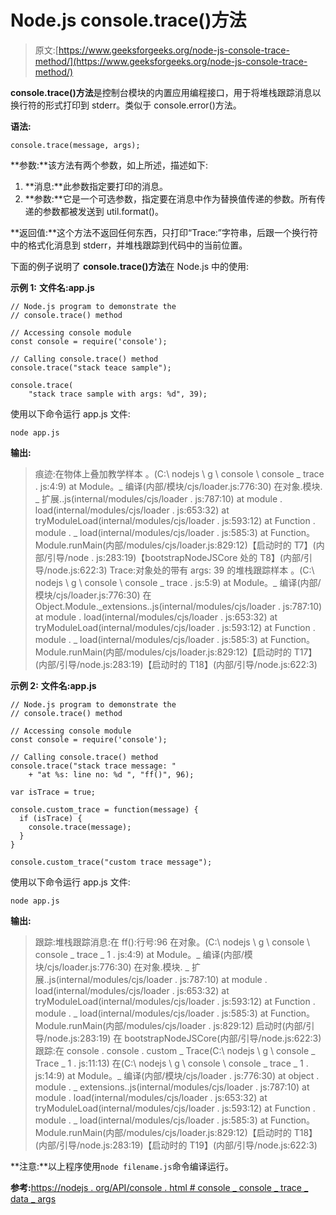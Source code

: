 # Node.js console.trace()方法

> 原文:[https://www.geeksforgeeks.org/node-js-console-trace-method/](https://www.geeksforgeeks.org/node-js-console-trace-method/)

**console.trace()方法**是控制台模块的内置应用编程接口，用于将堆栈跟踪消息以换行符的形式打印到 stderr。类似于 console.error()方法。

**语法:**

```
console.trace(message, args);
```

**参数:**该方法有两个参数，如上所述，描述如下:

1.  **消息:**此参数指定要打印的消息。
2.  **参数:**它是一个可选参数，指定要在消息中作为替换值传递的参数。所有传递的参数都被发送到 util.format()。

**返回值:**这个方法不返回任何东西，只打印“Trace:”字符串，后跟一个换行符中的格式化消息到 stderr，并堆栈跟踪到代码中的当前位置。

下面的例子说明了 **console.trace()方法**在 Node.js 中的使用:

**示例 1:**
**文件名:app.js**

```
// Node.js program to demonstrate the 
// console.trace() method

// Accessing console module
const console = require('console');

// Calling console.trace() method
console.trace("stack teace sample");

console.trace(
    "stack trace sample with args: %d", 39);
```

使用以下命令运行 app.js 文件:

```
node app.js
```

**输出:**

> 痕迹:在物体上叠加教学样本
> 。(C:\ nodejs \ g \ console \ console _ trace . js:4:9)
> at Module。_ 编译(内部/模块/cjs/loader.js:776:30)
> 在对象.模块. _ 扩展..js(internal/modules/cjs/loader . js:787:10)
> at module . load(internal/modules/cjs/loader . js:653:32)
> at tryModuleLoad(internal/modules/cjs/loader . js:593:12)
> at Function . module . _ load(internal/modules/cjs/loader . js:585:3)
> at Function。Module.runMain(内部/modules/cjs/loader.js:829:12)【启动时的 T7】(内部/引导/node . js:283:19)【bootstrapNodeJSCore 处的 T8】(内部/引导/node.js:622:3)
> Trace:对象处的带有 args: 39 的堆栈跟踪样本
> 。(C:\ nodejs \ g \ console \ console _ trace . js:5:9)
> at Module。_ 编译(内部/模块/cjs/loader.js:776:30)
> 在 Object.Module._extensions..js(internal/modules/cjs/loader . js:787:10)
> at module . load(internal/modules/cjs/loader . js:653:32)
> at tryModuleLoad(internal/modules/cjs/loader . js:593:12)
> at Function . module . _ load(internal/modules/cjs/loader . js:585:3)
> at Function。Module.runMain(内部/modules/cjs/loader.js:829:12)【启动时的 T17】(内部/引导/node.js:283:19)【启动时的 T18】(内部/引导/node.js:622:3)

**示例 2:**
**文件名:app.js**

```
// Node.js program to demonstrate the 
// console.trace() method

// Accessing console module
const console = require('console');

// Calling console.trace() method
console.trace("stack trace message: "
    + "at %s: line no: %d ", "ff()", 96);

var isTrace = true;

console.custom_trace = function(message) {   
  if (isTrace) {
    console.trace(message);
  }
}

console.custom_trace("custom trace message");
```

使用以下命令运行 app.js 文件:

```
node app.js
```

**输出:**

> 跟踪:堆栈跟踪消息:在 ff():行号:96
> 在对象。(C:\ nodejs \ g \ console \ console _ trace _ 1 . js:4:9)
> at Module。_ 编译(内部/模块/cjs/loader.js:776:30)
> 在对象.模块. _ 扩展..js(internal/modules/cjs/loader . js:787:10)
> at module . load(internal/modules/cjs/loader . js:653:32)
> at tryModuleLoad(internal/modules/cjs/loader . js:593:12)
> at Function . module . _ load(internal/modules/cjs/loader . js:585:3)
> at Function。Module.runMain(内部/modules/cjs/loader . js:829:12)
> 启动时(内部/引导/node.js:283:19)
> 在 bootstrapNodeJSCore(内部/引导/node.js:622:3)
> 跟踪:在 console . console . custom _ Trace(C:\ nodejs \ g \ console _ Trace _ 1 . js:11:13)
> 在(C:\ nodejs \ g \ console \ console _ trace _ 1 . js:14:9)
> at Module。_ 编译(内部/模块/cjs/loader . js:776:30)
> at object . module . _ extensions..js(internal/modules/cjs/loader . js:787:10)
> at module . load(internal/modules/cjs/loader . js:653:32)
> at tryModuleLoad(internal/modules/cjs/loader . js:593:12)
> at Function . module . _ load(internal/modules/cjs/loader . js:585:3)
> at Function。Module.runMain(内部/modules/cjs/loader.js:829:12)【启动时的 T18】(内部/引导/node.js:283:19)【启动时的 T19】(内部/引导/node.js:622:3)

**注意:**以上程序使用`node filename.js`命令编译运行。

**参考:**[https://nodejs . org/API/console . html # console _ console _ trace _ data _ args](https://nodejs.org/api/console.html#console_console_trace_data_args)